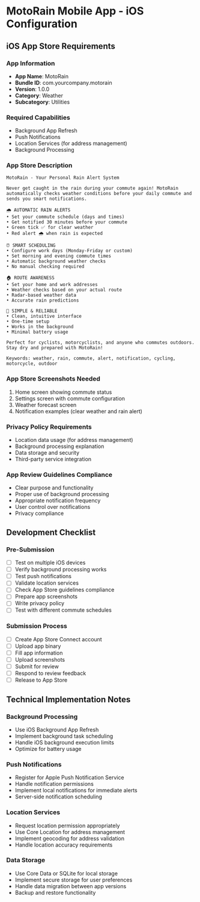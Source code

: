 # MotoRain Mobile App - iOS Configuration

## iOS App Store Requirements

### App Information
- **App Name**: MotoRain
- **Bundle ID**: com.yourcompany.motorain
- **Version**: 1.0.0
- **Category**: Weather
- **Subcategory**: Utilities

### Required Capabilities
- Background App Refresh
- Push Notifications
- Location Services (for address management)
- Background Processing

### App Store Description
```
MotoRain - Your Personal Rain Alert System

Never get caught in the rain during your commute again! MotoRain automatically checks weather conditions before your daily commute and sends you smart notifications.

🌧️ AUTOMATIC RAIN ALERTS
• Set your commute schedule (days and times)
• Get notified 30 minutes before your commute
• Green tick ✅ for clear weather
• Red alert 🌧️ when rain is expected

⏰ SMART SCHEDULING
• Configure work days (Monday-Friday or custom)
• Set morning and evening commute times
• Automatic background weather checks
• No manual checking required

🏠 ROUTE AWARENESS
• Set your home and work addresses
• Weather checks based on your actual route
• Radar-based weather data
• Accurate rain predictions

📱 SIMPLE & RELIABLE
• Clean, intuitive interface
• One-time setup
• Works in the background
• Minimal battery usage

Perfect for cyclists, motorcyclists, and anyone who commutes outdoors. Stay dry and prepared with MotoRain!

Keywords: weather, rain, commute, alert, notification, cycling, motorcycle, outdoor
```

### App Store Screenshots Needed
1. Home screen showing commute status
2. Settings screen with commute configuration
3. Weather forecast screen
4. Notification examples (clear weather and rain alert)

### Privacy Policy Requirements
- Location data usage (for address management)
- Background processing explanation
- Data storage and security
- Third-party service integration

### App Review Guidelines Compliance
- Clear purpose and functionality
- Proper use of background processing
- Appropriate notification frequency
- User control over notifications
- Privacy compliance

## Development Checklist

### Pre-Submission
- [ ] Test on multiple iOS devices
- [ ] Verify background processing works
- [ ] Test push notifications
- [ ] Validate location services
- [ ] Check App Store guidelines compliance
- [ ] Prepare app screenshots
- [ ] Write privacy policy
- [ ] Test with different commute schedules

### Submission Process
- [ ] Create App Store Connect account
- [ ] Upload app binary
- [ ] Fill app information
- [ ] Upload screenshots
- [ ] Submit for review
- [ ] Respond to review feedback
- [ ] Release to App Store

## Technical Implementation Notes

### Background Processing
- Use iOS Background App Refresh
- Implement background task scheduling
- Handle iOS background execution limits
- Optimize for battery usage

### Push Notifications
- Register for Apple Push Notification Service
- Handle notification permissions
- Implement local notifications for immediate alerts
- Server-side notification scheduling

### Location Services
- Request location permission appropriately
- Use Core Location for address management
- Implement geocoding for address validation
- Handle location accuracy requirements

### Data Storage
- Use Core Data or SQLite for local storage
- Implement secure storage for user preferences
- Handle data migration between app versions
- Backup and restore functionality
